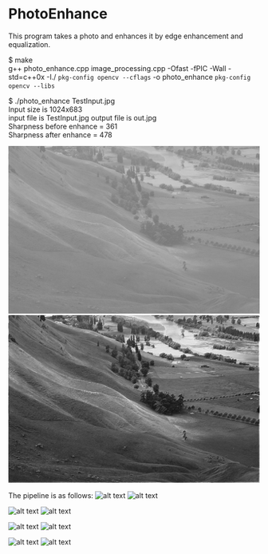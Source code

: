 # PhotoEnhance
This program takes a photo and enhances it by edge enhancement and equalization.

$ make           
g++ photo_enhance.cpp image_processing.cpp -Ofast -fPIC -Wall -std=c++0x -I./ `pkg-config opencv --cflags`   -o  photo_enhance `pkg-config opencv --libs` 

$ ./photo_enhance TestInput.jpg           
Input size is 1024x683          
input file is TestInput.jpg output file is out.jpg         
Sharpness before enhance = 361         
Sharpness after  enhance = 478         


![alt text](TestInput.jpg)
![alt text](EdgeEnhance.jpg)

The pipeline is as follows:
![alt text](car.png)
![alt text](car_enhanced.png)

![alt text](eyeball.jpg)
![alt text](eyeball_enhanced.jpg)

![alt text](girl.jpg)
![alt text](girl_enhanced.jpg)

![alt text](underwater.jpg)
![alt text](underwater_enhanced.jpg)
